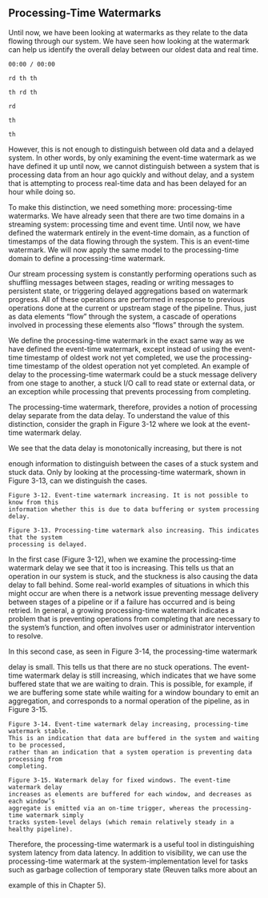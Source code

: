  ## Processing-Time Watermarks

Until now, we have been looking at watermarks as they relate to the data
flowing through our system. We have seen how looking at the watermark can
help us identify the overall delay between our oldest data and real time.

```
00:00 / 00:00
```
```
rd th th
```
```
th rd th
```
```
rd
```
```
th
```
```
th
```

However, this is not enough to distinguish between old data and a delayed
system. In other words, by only examining the event-time watermark as we
have defined it up until now, we cannot distinguish between a system that is
processing data from an hour ago quickly and without delay, and a system
that is attempting to process real-time data and has been delayed for an hour
while doing so.

To make this distinction, we need something more: processing-time
watermarks. We have already seen that there are two time domains in a
streaming system: processing time and event time. Until now, we have
defined the watermark entirely in the event-time domain, as a function of
timestamps of the data flowing through the system. This is an event-time
watermark. We will now apply the same model to the processing-time
domain to define a processing-time watermark.

Our stream processing system is constantly performing operations such as
shuffling messages between stages, reading or writing messages to persistent
state, or triggering delayed aggregations based on watermark progress. All of
these operations are performed in response to previous operations done at the
current or upstream stage of the pipeline. Thus, just as data elements “flow”
through the system, a cascade of operations involved in processing these
elements also “flows” through the system.

We define the processing-time watermark in the exact same way as we have
defined the event-time watermark, except instead of using the event-time
timestamp of oldest work not yet completed, we use the processing-time
timestamp of the oldest operation not yet completed. An example of delay to
the processing-time watermark could be a stuck message delivery from one
stage to another, a stuck I/O call to read state or external data, or an exception
while processing that prevents processing from completing.

The processing-time watermark, therefore, provides a notion of processing
delay separate from the data delay. To understand the value of this
distinction, consider the graph in Figure 3-12 where we look at the event-time
watermark delay.

We see that the data delay is monotonically increasing, but there is not


enough information to distinguish between the cases of a stuck system and
stuck data. Only by looking at the processing-time watermark, shown in
Figure 3-13, can we distinguish the cases.

```
Figure 3-12. Event-time watermark increasing. It is not possible to know from this
information whether this is due to data buffering or system processing delay.
```
```
Figure 3-13. Processing-time watermark also increasing. This indicates that the system
processing is delayed.
```
In the first case (Figure 3-12), when we examine the processing-time
watermark delay we see that it too is increasing. This tells us that an
operation in our system is stuck, and the stuckness is also causing the data
delay to fall behind. Some real-world examples of situations in which this
might occur are when there is a network issue preventing message delivery
between stages of a pipeline or if a failure has occurred and is being retried.
In general, a growing processing-time watermark indicates a problem that is
preventing operations from completing that are necessary to the system’s
function, and often involves user or administrator intervention to resolve.

In this second case, as seen in Figure 3-14, the processing-time watermark


delay is small. This tells us that there are no stuck operations. The event-time
watermark delay is still increasing, which indicates that we have some
buffered state that we are waiting to drain. This is possible, for example, if
we are buffering some state while waiting for a window boundary to emit an
aggregation, and corresponds to a normal operation of the pipeline, as in
Figure 3-15.

```
Figure 3-14. Event-time watermark delay increasing, processing-time watermark stable.
This is an indication that data are buffered in the system and waiting to be processed,
rather than an indication that a system operation is preventing data processing from
completing.
```
```
Figure 3-15. Watermark delay for fixed windows. The event-time watermark delay
increases as elements are buffered for each window, and decreases as each window’s
aggregate is emitted via an on-time trigger, whereas the processing-time watermark simply
tracks system-level delays (which remain relatively steady in a healthy pipeline).
```
Therefore, the processing-time watermark is a useful tool in distinguishing
system latency from data latency. In addition to visibility, we can use the
processing-time watermark at the system-implementation level for tasks such
as garbage collection of temporary state (Reuven talks more about an


example of this in Chapter 5).


